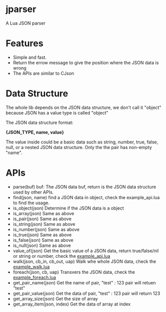 # **jparser**
A Lua JSON parser

# Features
- Simple and fast.
- Return the errow message to give the position where the JSON data is wrong
- The APIs are similar to CJson 

# Data Structure
The whole lib depends on the JSON data structure, we don't call it "object" because JSON has a value type is called "object"

The JSON data structure format:

**{JSON_TYPE, name, value}**

The value inside could be a basic data such as string, number, true, false, null, or a nested JSON data structure.
Only the the pair has non-empty "name".

# APIs
- parse(buf) buf: The JSON data buf, return is the JSON data structure used by other APIs.
- find(json, name) find a JSON data in object, check the example_api.lua to find the usage.
- is_object(json) Determine if the JSON data is a object
- is_array(json) Same as above
- is_pair(json) Same as above
- is_string(json) Same as above
- is_number(json) Same as above
- is_true(json) Same as above
- is_false(json) Same as above
- is_null(json) Same as above
- value_of(json) Get the basic value of a JSON data, return true/false/nil or string or number, check the [example_api.lua](example_api.lua)
- walk(json, cb_in, cb_out, uap) Walk whe whole JSON data, check the [example_walk.lua](example_walk.lua)
- foreach(json, cb, uap) Transvers the JSON data, check the [example_foreach.lua](example_foreach.lua)
- get_pair_name(json) Get the name of pair, "test" : 123 pair will retuen "test"
- get_pair_value(json) Get the data of pair, "test" : 123 pair will return 123
- get_array_size(json) Get the size of array
- get_array_item(json, index) Get the data of array at index
